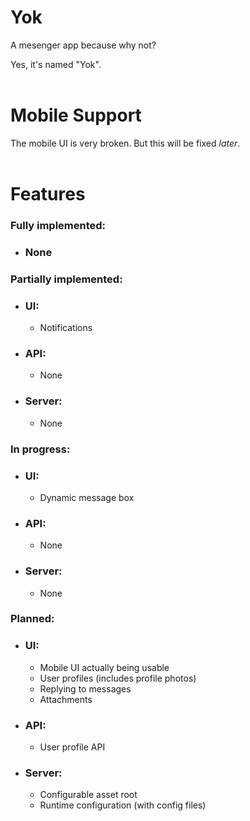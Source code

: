 # **Yok**

A mesenger app because why not?

Yes, it's named "Yok".
<br>
<br>

# **Mobile Support**

The mobile UI is very broken. But this will be fixed *later*.
<br>
<br>

# **Features**

### Fully implemented:

* ### None

### Partially implemented:

* ### UI:

    - Notifications

* ### API:

    - None

* ### Server:

    - None

### In progress:

* ### UI:

    - Dynamic message box

* ### API:

    - None

* ### Server:

    - None

### Planned:

* ### UI:

    - Mobile UI actually being usable
    - User profiles (includes profile photos)
    - Replying to messages
    - Attachments

* ### API:

    - User profile API

* ### Server:

    - Configurable asset root
    - Runtime configuration (with config files)